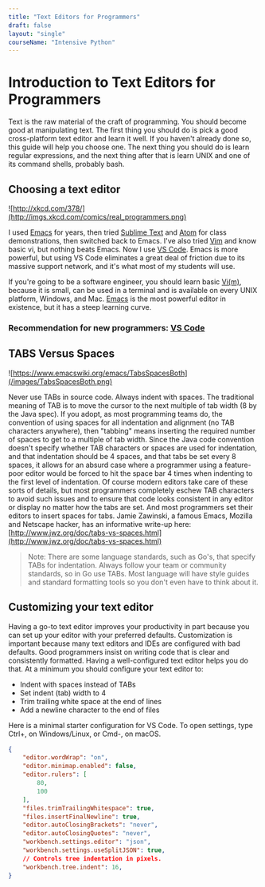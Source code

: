 ```yaml
---
title: "Text Editors for Programmers"
draft: false
layout: "single"
courseName: "Intensive Python"
---
```


# Introduction to Text Editors for Programmers

Text is the raw material of the craft of programming.  You should become good at manipulating text.  The first thing you should do is pick a good cross-platform text editor and learn it well.  If you haven't already done so, this guide will help you choose one.  The next thing you should do is learn regular expressions, and the next thing after that is learn UNIX and one of its command shells, probably bash.

## Choosing a text editor

![http://xkcd.com/378/](http://imgs.xkcd.com/comics/real_programmers.png)


I used [Emacs](http://www.gnu.org/software/emacs/) for years, then tried [Sublime Text](http://www.sublimetext.com/) and [Atom](https://atom.io/) for class demonstrations, then switched back to Emacs.  I've also tried [Vim](http://www.vim.org/) and know basic vi, but nothing beats Emacs.  Now I use [VS Code](https://code.visualstudio.com/).  Emacs is more powerful, but using VS Code eliminates a great deal of friction due to its massive support network, and it's what most of my students will use.

If you're going to be a software engineer, you should learn basic [Vi(m)](http://www.vim.org/), because it is small, can be used in a terminal and is available on every UNIX platform, Windows, and Mac. [Emacs](http://www.gnu.org/software/emacs/) is the most powerful editor in existence, but it has a steep learning curve.

### **Recommendation for new programmers**: [VS Code](https://code.visualstudio.com/)

## TABS Versus Spaces

![https://www.emacswiki.org/emacs/TabsSpacesBoth](/images/TabsSpacesBoth.png)

Never use TABs in source code.  Always indent with spaces.  The traditional meaning of TAB is to move the cursor to the next multiple of tab width (8 by the Java spec).  If you adopt, as most programming teams do, the convention of using spaces for all indentation and alignment (no TAB characters anywhere), then "tabbing" means inserting the required number of spaces to get to a multiple of tab width.  Since the Java code convention doesn't specify whether TAB characters or spaces are used for indentation, and that indentation should be 4 spaces, and that tabs be set every 8 spaces, it allows for an absurd case where a programmer using a feature-poor editor would be forced to hit the space bar 4 times when indenting to the first level of indentation.  Of course modern editors take care of these sorts of details, but most programmers completely eschew TAB characters to avoid such issues and to ensure that code looks consistent in any editor or display no matter how the tabs are set.  And most programmers set their editors to insert spaces for tabs.  Jamie Zawinski, a famous Emacs, Mozilla and Netscape hacker, has an informative write-up here: [http://www.jwz.org/doc/tabs-vs-spaces.html](http://www.jwz.org/doc/tabs-vs-spaces.html)

> Note: There are some language standards, such as Go's, that specify TABs for indentation.  Always follow your team or community standards, so in Go use TABs.  Most language will have style guides and standard formatting tools so you don't even have to think about it.

## Customizing your text editor

Having a go-to text editor improves your productivity in part because you can set up your editor with your preferred defaults.  Customization is important because many text editors and IDEs are configured with bad defaults.  Good programmers insist on writing code that is clear and consistently formatted.  Having a well-configured text editor helps you do that. At a minimum you should configure your text editor to:

- Indent with spaces instead of TABs
- Set indent (tab) width to 4
- Trim trailing white space at the end of lines
- Add a newline character to the end of files


Here is a minimal starter configuration for VS Code.  To open settings, type Ctrl+, on Windows/Linux, or Cmd-, on macOS.

```json
{
    "editor.wordWrap": "on",
    "editor.minimap.enabled": false,
    "editor.rulers": [
        80,
        100
    ],
    "files.trimTrailingWhitespace": true,
    "files.insertFinalNewline": true,
    "editor.autoClosingBrackets": "never",
    "editor.autoClosingQuotes": "never",
    "workbench.settings.editor": "json",
    "workbench.settings.useSplitJSON": true,
    // Controls tree indentation in pixels.
    "workbench.tree.indent": 16,
}
```
